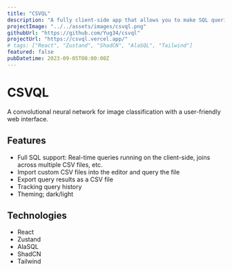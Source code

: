 ```yaml
---
title: "CSVQL"
description: "A fully client-side app that allows you to make SQL queries on CSV data."
projectImage: "../../assets/images/csvql.png"
githubUrl: "https://github.com/Yug34/csvql"
projectUrl: "https://csvql.vercel.app/"
# tags: ["React", "Zustand", "ShadCN", "AlaSQL", "Tailwind"]
featured: false
pubDatetime: 2023-09-05T00:00:00Z
---
```


# CSVQL

A convolutional neural network for image classification with a user-friendly web interface.

## Features

- Full SQL support: Real-time queries running on the client-side, joins across multiple CSV files, etc.
- Import custom CSV files into the editor and query the file
- Export query results as a CSV file
- Tracking query history
- Theming; dark/light

## Technologies

- React
- Zustand
- AlaSQL
- ShadCN
- Tailwind
